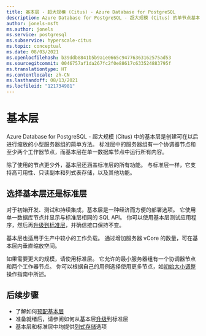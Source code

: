 ```yaml
---
title: 基本层 - 超大规模 (Citus) - Azure Database for PostgreSQL
description: Azure Database for PostgreSQL - 超大规模 (Citus) 的单节点基本层
author: jonels-msft
ms.author: jonels
ms.service: postgresql
ms.subservice: hyperscale-citus
ms.topic: conceptual
ms.date: 08/03/2021
ms.openlocfilehash: b39ddb8841b5b9a1e0665c94776363162575ad53
ms.sourcegitcommit: 0046757af1da267fc2f0e88617c633524883795f
ms.translationtype: HT
ms.contentlocale: zh-CN
ms.lasthandoff: 08/13/2021
ms.locfileid: "121734981"
---
```

# <a name="basic-tier"></a>基本层

Azure Database for PostgreSQL - 超大规模 (Citus) 中的基本层是创建可在以后进行缩放的小型服务器组的简单方法。 标准层中的服务器组有一个协调器节点和至少两个工作器节点，而基本层在单一数据库节点中运行所有内容。

除了使用的节点更少外，基本层还涵盖标准层的所有功能。 与标准层一样，它支持高可用性、只读副本和列式表存储，以及其他功能。

## <a name="choosing-basic-vs-standard-tier"></a>选择基本层还是标准层

对于初始开发、测试和持续集成，基本层是一种经济而方便的部署选项。 它使用单一数据库节点并显示与标准层相同的 SQL API。 你可以使用基本层测试应用程序，然后再[升级到标准层](howto-hyperscale-scale-grow.md#add-worker-nodes)，并确信接口保持不变。

基本层也适用于生产中较小的工作负载。 通过增加服务器 vCore 的数量，可在基本层内垂直缩放空间。

如果需要更大的规模，请使用标准层。 它允许的最小服务器组有一个协调器节点和两个工作器节点。 你可以根据自己的用例选择使用更多节点，如[初始大小调整](howto-hyperscale-scale-initial.md)操作指南中所述。

## <a name="next-steps"></a>后续步骤

* 了解如何[预配基本层](quickstart-create-hyperscale-basic-tier.md)
* 准备就绪后，请参阅如何从基本层[升级](howto-hyperscale-scale-grow.md#add-worker-nodes)到标准层
* 基本层和标准层中均提供[列式存储](concepts-hyperscale-columnar.md)选项
